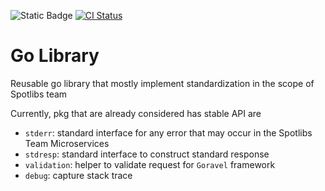 ![Static Badge](https://img.shields.io/badge/version-1.22-1daacd?logo=go&logoColor=1daacd)
[![CI Status](https://github.com/spotlibs/go-lib/workflows/CI/badge.svg)](https://github.com/spotlibs/go-lib/actions)

# Go Library
Reusable go library that mostly implement standardization in the scope of Spotlibs team

Currently, pkg that are already considered has stable API are
- `stderr`: standard interface for any error that may occur in the Spotlibs Team Microservices
- `stdresp`: standard interface to construct standard response
- `validation`: helper to validate request for `Goravel` framework
- `debug`: capture stack trace
